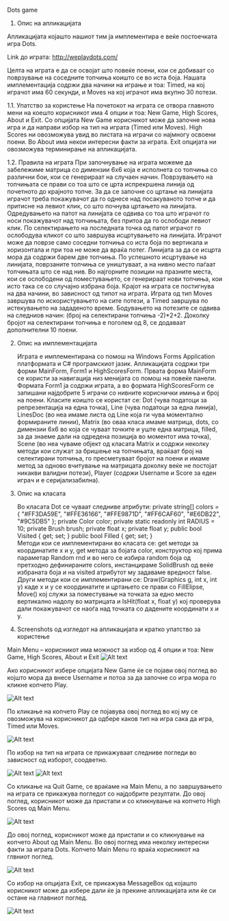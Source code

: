 Dots game


1. Опис на апликацијата


Апликацијата којашто нашиот тим ја имплементира е веќе постоечката игра Dots. 

Link до играта:  http://weplaydots.com/

Целта на играта е да се освојат што повеќе поени, кои се добиваат со поврзување на соседните топчиња коишто се во иста боја. Нашата имплементација содржи два начини на играње и тоа: Timed, на кој играчот има 60 секунди, и Moves на кој играчот има  вкупно 30 потези.

1.1.  Упатство за користење
	На почетокот на играта се отвора главното мени на коешто корисникот има 4 опции и тоа: New Game, High Scores, Аbout и Exit.  Со опцијата New Game корисникот може да  започне нова игра и да направи избор на тип на играта (Timed или Moves).  High Scores ни овозможува увид во листата на играчи со најмногу освоени поени. Во About има некои интересни факти за играта. Exit опцијата ни овозможува терминирање на апликацијата.

1.2. Правила на играта
	При започнување на играта можеме да забележиме матрица со димензии 6x6 која е исполнета со топчиња со различни бои, кои се генерираат на случаен начин. 	Поврзувањето на топчињата се прави со тоа што се црта испрекршена линија од почетното до крајното топче. За да се започне со цртање на линијата играчот треба  покажувачот да го однесе над посакуваното топче и да притисне на левиот клик, со што почнува цртањето на линијата. Одредувањето на патот на линијата се одвива со тоа што играчот го носи покажувачот над топчињата, без притоа да го ослободи левиот клик. По селектирањето на последната точка од патот играчот го ослободува кликот со што завршува исцртувањето на линијата.
	Играчот може да поврзе само соседни топчиња со иста боја по вертикала и хоризонтала и при тоа не може да враќа потег. Линијата за да се исцрта мора да содржи барем две топчиња.
	По успешното исцртување на линијата, поврзаните топчиња се уништуваат, а на нивно место паѓаат топчињата што се над нив. Во најгорните позиции на празните места, кои се ослободени од поместувањето, се генерираат нови топчиња, кои исто така се со случајно избрана боја.
Крајот на играта се постигнува на два начини, во зависност од типот на играта. Играта од тип Moves завршува по искористувањето на сите потези, а Timed завршува по истекувањето на зададеното време. 
Бодувањето на потезите се одвива на следниов начин: (број на селектирани топчиња -2)*2+2. Доколку бројот на селектирани топчиња е поголем од 8, се додаваат дополнителни 10 поени.

2. Опис на имплементацијата

	Играта е имплементирана со помош на Windows Forms Application платформата и C# програмскиот јазик. Апликацијата содржи три форми MainForm, Form1 и HighScoresForm. 
	Првата форма MainForm се користи за навигација низ менијата со помош на повеќе панели. Формата Form1 ја содржи играта, а во формата HighScoresForm се запишани најдобрите 5 играчи со нивните кориснички имиња и број на поени. 
	Класите коишто се користат се: Dot (чува податоци за репрезентација на една точка), Line (чува податоци за една линија), LinesDoc (во неа имаме листа од Line која ги чува моментално формираните линии), Matrix (во оваа класа имаме матрица, dots, со димензии 6x6 во која се чуваат  точките и уште една матрица, filled, за да знаеме дали на одредена позиција во моментот има точка), Scene (во неа чуваме објект од класата Matrix и содржи неколку методи кои служат за бришење на топчињата, враќаат број на селектирани топчиња, го пресметуваат бројот на поени  и имаме метод за одново вчитување на матрицата доколку веќе не постојат никакви валидни потези), Player (содржи Username и Score за еден играч и е серијализабилна).

3. Oпис на класата 


	Во класата Dot се чуваат следниве атрибути:
 private string[] colors = { "#FF3DA59E", "#FFE36166", "#FFE9871D", "#FF6CAF60", "#E6DB22", "#9C5DB5" };
        private Color color;
        private static readonly int RADIUS = 10;
        private Brush brush;
        private float x;
        private float y;
        public bool Visited { get; set; }
        public bool Filled { get; set; }	
	Методи кои се имплементирани во класата се: get методи за координатите x и y, get метода за бојата color, конструктор кој прима параметар Random rnd и во него се избира random боја од претходно дефинираните colors, инстанцираме SolidBrush од веќе избраната боја и на visited атрибутот му задаваме вредност false. Други методи кои се имплементирани се: Draw(Graphics g, int x, int y) каде x и y се координатите и цртањето се прави со FillElipse, Move() кој служи за поместување на точката за едно место вертикално надолу во матрицата и IsHit(float x, float y) кој проверува дали покажувачот се наоѓа над точката со дадените координати х и у.

4. Screenshots од изгледот на апликацијата и кратко упатство за користење



Main Menu – корисникот има можност за избор од 4 опции и тоа: New Game, High Scores, Аbout и Exit
![Alt text](https://scontent-fra.xx.fbcdn.net/hphotos-xpt1/v/t34.0-12/11264407_10153995331163018_534118433_n.jpg?oh=be32c6baf9adc97f4bddc9a13e7d5f39&oe=55529250 "Main Menu")



Ако корисникот избере опцијата New Game ќе се појави овој поглед во којшто мора да внесе Username и потоа за да започне со игра мора го кликне копчето Play.



![Alt text](https://scontent-fra.xx.fbcdn.net/hphotos-xta1/v/t34.0-12/11253815_10153995736243018_1400212548_n.jpg?oh=07f9723a093ca7bf7d27e7148f0a5c72&oe=55526616 "Enter username")




По кликање на копчето Play се појавува овој поглед во кој му се овозможува на корисникот да одбере каков тип на игра сака да игра, Timed или Moves.


![Alt text](https://scontent-fra.xx.fbcdn.net/hphotos-xft1/v/t34.0-12/11127832_10153995736218018_1496825474_n.jpg?oh=752f22018708265964227971f81b61b3&oe=555229D5 "Choose type")


По избор на тип на играта се прикажуваат следниве погледи во зависност од изборот, соодветно.


![Alt text](https://scontent-fra.xx.fbcdn.net/hphotos-xpa1/v/t34.0-12/11225555_10153995736263018_1843180514_n.jpg?oh=7a90a6d9bda4cb9e4c91ea666c2ce23e&oe=5552635F "Moves")
![Alt text](https://scontent-fra.xx.fbcdn.net/hphotos-xft1/v/t34.0-12/11127832_10153995736318018_1189514084_n.jpg?oh=0f14f02287cd4ad9c872b910553bddc6&oe=55522CB8 "Timed")


Со кликање на Quit Game, се враќаме на Main Menu, а по завршувањето на играта се прикажува погледот со најдобрите резултати.
До овој поглед, корисникот може да пристапи и со кликнување на копчето High Scores од Main Menu.


![Alt text](https://scontent-fra.xx.fbcdn.net/hphotos-xta1/v/t34.0-12/11123597_10153995735348018_1923983894_n.jpg?oh=f1c323f91c1b4f59e8c90f1cb05ab31b&oe=55524408 "High Scores")


До овој поглед, корисникот може да пристапи и со кликнување на копчето About од Main Menu. Во овој поглед има неколку интересни факти за играта Dots. Копчето Main Menu го враќа корисникот на глвниот поглед.

![Alt text](https://scontent-fra.xx.fbcdn.net/hphotos-xpt1/v/t34.0-12/11212258_10153995735518018_297348761_n.jpg?oh=1e4bca637295c6e5479fe82b4c74fddf&oe=555244EE "About")

Со избор на опцијата Exit, се прикажува MessageBox од којашто корисникот може да избере дали ќе ја прекине апликацијата или ќе си остане на главниот поглед.

![Alt text](https://scontent-fra.xx.fbcdn.net/hphotos-xft1/v/t34.0-12/11261449_10153995735328018_1796902828_n.jpg?oh=095192a392d144674ca227c1efdccbfe&oe=5552421B "Exit")
